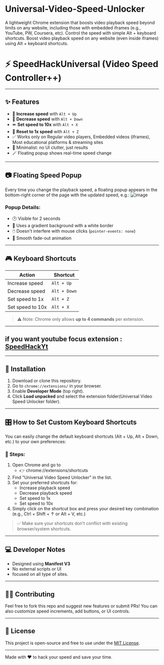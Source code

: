 # Universal-Video-Speed-Unlocker
A lightweight Chrome extension that boosts video playback speed beyond limits on any website, including those with embedded iframes (e.g., YouTube, PW, Coursera, etc). Control the speed with simple Alt + keyboard shortcuts.
Boost video playback speed on any website (even inside iframes) using Alt + keyboard shortcuts.

# ⚡ SpeedHackUniversal (Video Speed Controller++)

---

## ✨ Features

- 🔼 **Increase speed** with `Alt + Up`
- 🔽 **Decrease speed** with `Alt + Down`
- ⏩ **Set speed to 10x** with `Alt + X`
- 🔁 **Reset to 1x speed** with `Alt + Z`
- ✅ Works only on Regular video players, Embedded videos (iframes), Most educational platforms & streaming sites
- 🧠 Minimalist: no UI clutter, just results
- 🪄 Floating popup shows real-time speed change

---

## 📷 Floating Speed Popup

Every time you change the playback speed, a floating popup appears in the bottom-right corner of the page with the updated speed, e.g.:
![image](https://github.com/user-attachments/assets/3313a037-cdaf-4247-88eb-8d0e0dc97725)


### Popup Details:

- 🕑 Visible for 2 seconds
- 🎨 Uses a gradient background with a white border
- 🖱️ Doesn't interfere with mouse clicks (`pointer-events: none`)
- 💨 Smooth fade-out animation

---

## 🎮 Keyboard Shortcuts

| Action                | Shortcut     |
|-----------------------|--------------|
| Increase speed        | `Alt + Up`   |
| Decrease speed        | `Alt + Down` |
| Set speed to 1x       | `Alt + Z`    |
| Set speed to 10x      | `Alt + X`    |

> ⚠️ Note: Chrome only allows **up to 4 commands** per extension.

---
## if you want youtube focus extension : [SpeedHackYt](https://github.com/Coder-Bhai/SpeedHackYT)
---

## 🚀 Installation

1. Download or clone this repository.
2. Go to `chrome://extensions/` in your browser.
3. Enable **Developer Mode** (top right).
4. Click **Load unpacked** and select the extension folder(Universal Video Speed Unlocker folder).

---

## 🎛 How to Set Custom Keyboard Shortcuts
You can easily change the default keyboard shortcuts (Alt + Up, Alt + Down, etc.) to your own preferences:
### 🔧 Steps:
1. Open Chrome and go to
   - 👉 chrome://extensions/shortcuts
2. Find "Universal Video Speed Unlocker" in the list.
3. Set your preferred shortcuts for:
   - Increase playback speed
   - Decrease playback speed
   - Set speed to 1x
   - Set speed to 10x
4. Simply click on the shortcut box and press your desired key combination
(e.g., Ctrl + Shift + ↑ or Alt + V, etc.)

> ✅ Make sure your shortcuts don’t conflict with existing browser/system shortcuts.

---

## 💻 Developer Notes

- Designed using **Manifest V3**
- No external scripts or UI
- focused on all type of sites.

---

## 🧑‍💻 Contributing
Feel free to fork this repo and suggest new features or submit PRs!
You can also customize speed increments, add buttons, or UI controls.

---

## 📄 License

This project is open-source and free to use under the [MIT License](LICENSE).

---

Made with ❤️ to hack your speed and save your time.
